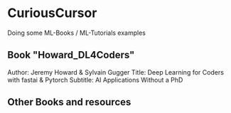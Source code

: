 # CuriousCursor
Doing some ML-Books / ML-Tutorials examples

## Book "Howard_DL4Coders"

Author: Jeremy Howard & Sylvain Gugger
Title: Deep Learning for Coders with fastai & Pytorch
Subtitle: AI Applications Without a PhD

## Other Books and resources

